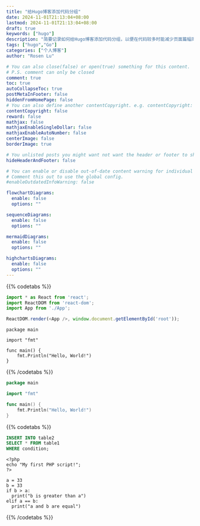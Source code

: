 ```yaml
---
title: "给Hugo博客添加代码分组"
date: 2024-11-01T21:13:04+08:00
lastmod: 2024-11-01T21:13:04+08:00
draft: true
keywords: ["hugo"]
description: "简要记录如何给Hugo博客添加代码分组，以便在代码较多时能减少页面篇幅同时便于阅读"
tags: ["hugo","Go"]
categories: ["个人博客"]
author: "Rosen Lu"

# You can also close(false) or open(true) something for this content.
# P.S. comment can only be closed
comment: true
toc: true
autoCollapseToc: true
postMetaInFooter: false
hiddenFromHomePage: false
# You can also define another contentCopyright. e.g. contentCopyright: "This is another copyright."
contentCopyright: false
reward: false
mathjax: false
mathjaxEnableSingleDollar: false
mathjaxEnableAutoNumber: false
centerImage: false
borderImage: true

# You unlisted posts you might want not want the header or footer to show
hideHeaderAndFooter: false

# You can enable or disable out-of-date content warning for individual post.
# Comment this out to use the global config.
#enableOutdatedInfoWarning: false

flowchartDiagrams:
  enable: false
  options: ""

sequenceDiagrams: 
  enable: false
  options: ""

mermaidDiagrams: 
  enable: false
  options: ""

highchartsDiagrams: 
  enable: false
  options: ""
---
```


<!--more-->

 {{% codetabs %}}   

```javascript
import * as React from 'react';
import ReactDOM from 'react-dom';
import App from './App';

ReactDOM.render(<App />, window.document.getElementById('root'));
```

```go::Go语言编程
package main

import "fmt"

func main() {
    fmt.Println("Hello, World!")
}
```

{{% /codetabs %}}

```go
package main

import "fmt"

func main() {
    fmt.Println("Hello, World!")
}
```

 {{% codetabs %}}   

```sql
INSERT INTO table2
SELECT * FROM table1
WHERE condition;
```

```php::世界上最好的语言
<?php
echo "My first PHP script!";
?>
```

```python::大模型的首选
a = 33
b = 33
if b > a:
  print("b is greater than a")
elif a == b:
  print("a and b are equal")
```

{{% /codetabs %}}